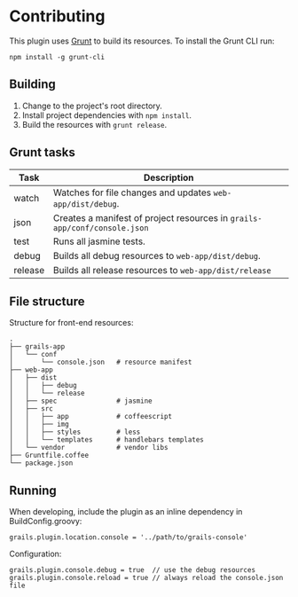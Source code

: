 # Contributing

This plugin uses [Grunt](http://gruntjs.com/) to build its resources. To install the Grunt CLI run:

    npm install -g grunt-cli

## Building

1. Change to the project's root directory.
1. Install project dependencies with `npm install`.
1. Build the resources with `grunt release`.

## Grunt tasks

| Task | Description |
| --- | --- |
| watch   | Watches for file changes and updates `web-app/dist/debug`.|
| json    | Creates a manifest of project resources in `grails-app/conf/console.json` |
| test    | Runs all jasmine tests. |
| debug   | Builds all debug resources to `web-app/dist/debug`.|
| release | Builds all release resources to `web-app/dist/release` |

## File structure

Structure for front-end resources:

    .
    ├── grails-app
    │   └── conf
    │       └── console.json   # resource manifest
    ├── web-app
    │   ├── dist
    │   │   ├── debug
    │   │   └── release
    │   ├── spec               # jasmine
    │   ├── src
    │   │   ├── app            # coffeescript
    │   │   ├── img
    │   │   ├── styles         # less
    │   │   └── templates      # handlebars templates
    │   └── vendor             # vendor libs
    ├── Gruntfile.coffee
    └── package.json

## Running

When developing, include the plugin as an inline dependency in BuildConfig.groovy:

    grails.plugin.location.console = '../path/to/grails-console'

Configuration:

    grails.plugin.console.debug = true  // use the debug resources
    grails.plugin.console.reload = true // always reload the console.json file


